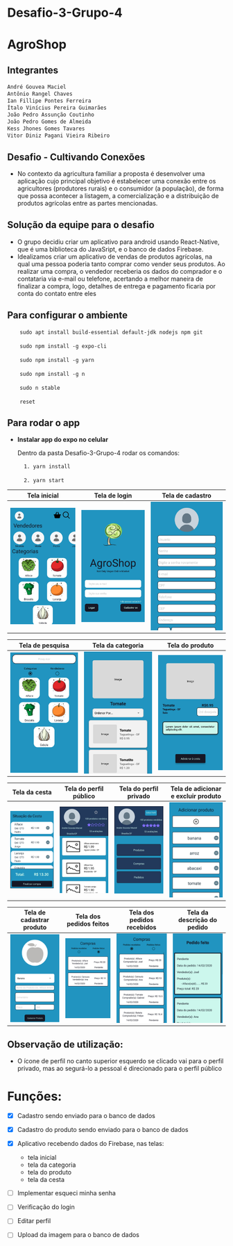 # Desafio-3-Grupo-4

# **AgroShop** 


## Integrantes 

    André Gouvea Maciel
    Antônio Rangel Chaves
    Ian Fillipe Pontes Ferreira
    Ítalo Vinícius Pereira Guimarães
    João Pedro Assunção Coutinho
    João Pedro Gomes de Almeida
    Kess Jhones Gomes Tavares
    Vitor Diniz Pagani Vieira Ribeiro

## Desafio - Cultivando Conexões

- No contexto da agricultura familiar a proposta é desenvolver uma aplicação cujo principal objetivo é estabelecer uma conexão entre os agricultores (produtores rurais) e o consumidor (a população), de forma que possa acontecer a listagem, a comercialização e a distribuição de produtos agrícolas entre as partes mencionadas.

## Solução da equipe para o desafio

- O grupo decidiu criar um aplicativo para android usando React-Native, que é uma biblioteca do JavaSript, e o banco de dados Firebase.
- Idealizamos criar um aplicativo de vendas de produtos agrícolas, na qual uma pessoa poderia tanto comprar como vender seus produtos. Ao realizar uma compra, o vendedor receberia os dados do comprador e o contataria via e-mail ou telefone, acertando a melhor maneira de finalizar a compra, logo, detalhes de entrega e pagamento ficaria por conta do contato entre eles


## Para configurar o ambiente

```
    sudo apt install build-essential default-jdk nodejs npm git

    sudo npm install -g expo-cli

    sudo npm install -g yarn
        
    sudo npm install -g n

    sudo n stable

    reset
```

## Para rodar o app

* **Instalar app do expo no celular**

    Dentro da pasta Desafio-3-Grupo-4 rodar os comandos:

        1. yarn install
    
        2. yarn start



Tela inicial | Tela de login | Tela de cadastro
--------- | ------ | ------
![](assets/telas/tela_inicial.jpg) | ![](assets/telas/tela_login.jpg) | ![](assets/telas/tela_cadastroU.jpg)

Tela de pesquisa | Tela da categoria | Tela do produto
--------- | ------ | ------
![](assets/telas/tela_pesquisa.jpg) | ![](assets/telas/tela_categoria.jpg) | ![](assets/telas/tela_produto.jpg)

Tela da cesta | Tela do perfil público | Tela do perfil privado | Tela de adicionar e excluir produto
--------- | ------ | ------ | ------
![](assets/telas/tela_sicesta.jpg) | ![](assets/telas/tela_perfilPu.jpg) | ![](assets/telas/tela_perfilPr.jpg) | ![](assets/telas/tela_adicionar.jpg) | ![](assets/telas/tela_cadastroP.jpg)

Tela de cadastrar produto | Tela dos pedidos feitos | Tela dos pedidos recebidos | Tela da descrição do pedido
--------- | ------ | ------ | ------
![](assets/telas/tela_cadastroP.jpg) | ![](assets/telas/tela_compras.jpg) | ![](assets/telas/tela_pedidorec.jpg) | ![](assets/telas/tela_pedidos.jpg) 


## Observação de utilização:
- O ícone de perfil no canto superior esquerdo se clicado vai para o perfil privado, mas ao segurá-lo a pessoal é direcionado para o perfil público

# Funções:

- [x] Cadastro sendo enviado para o banco de dados
- [x] Cadastro do produto sendo enviado para o banco de dados
- [x] Aplicativo recebendo dados do Firebase, nas telas:
    - tela inicial
    - tela da categoria
    - tela do produto
    - tela da cesta

- [ ] Implementar esqueci minha senha
- [ ] Verificação do login
- [ ] Editar perfil
- [ ] Upload da imagem para o banco de dados



